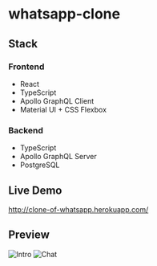 # whatsapp-clone

## Stack

### Frontend

- React
- TypeScript
- Apollo GraphQL Client
- Material UI + CSS Flexbox

### Backend

- TypeScript
- Apollo GraphQL Server
- PostgreSQL

## Live Demo

http://clone-of-whatsapp.herokuapp.com/

## Preview 

![Intro](https://i.ibb.co/T17dTNT/intro.png)
![Chat](https://i.ibb.co/9s8VfcY/chat.png)
